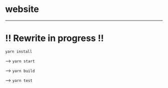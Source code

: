 # website
---

# !! Rewrite in progress !!

`yarn install`

--> `yarn start`

--> `yarn build`

--> `yarn test`
